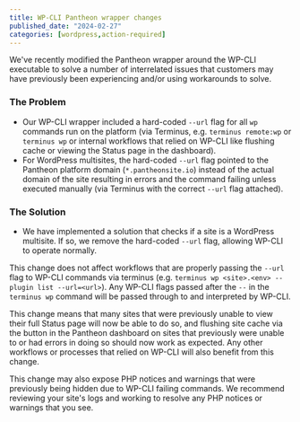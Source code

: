 ```yaml
---
title: WP-CLI Pantheon wrapper changes
published_date: "2024-02-27"
categories: [wordpress,action-required]
---
```


We've recently modified the Pantheon wrapper around the WP-CLI executable to solve a number of interrelated issues that customers may have previously been experiencing and/or using workarounds to solve.

<h3>The Problem</h3>

* Our WP-CLI wrapper included a hard-coded `--url` flag for all `wp` commands run on the platform (via Terminus, e.g. `terminus remote:wp` or `terminus wp` or internal workflows that relied on WP-CLI like flushing cache or viewing the Status page in the dashboard).
* For WordPress multisites, the hard-coded `--url` flag pointed to the Pantheon platform domain (`*.pantheonsite.io`) instead of the actual domain of the site resulting in errors and the command failing unless executed manually (via Terminus with the correct `--url` flag attached).

<h3>The Solution</h3>

* We have implemented a solution that checks if a site is a WordPress multisite. If so, we remove the hard-coded `--url` flag, allowing WP-CLI to operate normally.

This change does not affect workflows that are properly passing the `--url` flag to WP-CLI commands via terminus (e.g. `terminus wp <site>.<env> -- plugin list --url=<url>`). Any WP-CLI flags passed after the `--` in the `terminus wp` command will be passed through to and interpreted by WP-CLI.

This change means that many sites that were previously unable to view their full Status page will now be able to do so, and flushing site cache via the button in the Pantheon dashboard on sites that previously were unable to or had errors in doing so should now work as expected. Any other workflows or processes that relied on WP-CLI will also benefit from this change.

This change may also expose PHP notices and warnings that were previously being hidden due to WP-CLI failing commands. We recommend reviewing your site's logs and working to resolve any PHP notices or warnings that you see.